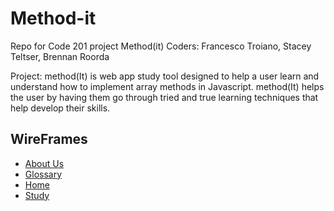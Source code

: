 # Method-it
Repo for Code 201 project Method(it)
Coders: Francesco Troiano, Stacey Teltser, Brennan Roorda

Project: method(It) is web app study tool designed to help a user learn and understand how to implement array methods in Javascript. method(It) helps the user by having them go through tried and true learning techniques that help develop their skills.

## WireFrames
- [About Us](planningimages/aboutus-wireframe.jpg)
- [Glossary](planningimages/glossary-wireframe.jpg)
- [Home](planningimages/landing-wireframe.jpg)
- [Study](planningimages/study-wireframe.jpg)
